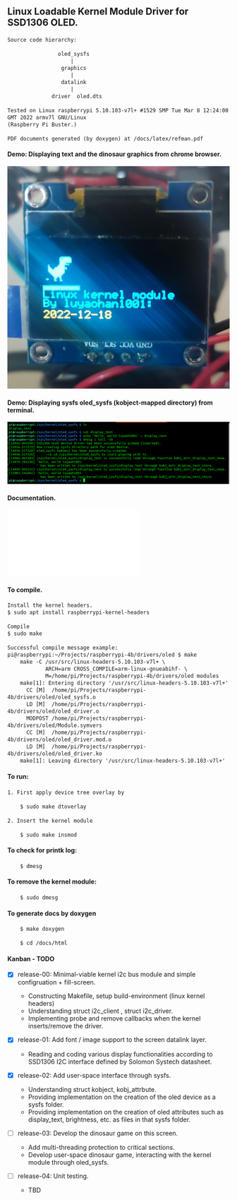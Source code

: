 ## Linux Loadable Kernel Module Driver for SSD1306 OLED.

    Source code hierarchy:

                    oled_sysfs
                        |
                     graphics
                        |
                     datalink
                        |
                  driver  oled.dts

    Tested on Linux raspberrypi 5.10.103-v7l+ #1529 SMP Tue Mar 8 12:24:00 GMT 2022 armv7l GNU/Linux 
    (Raspberry Pi Buster.)

    PDF documents generated (by doxygen) at /docs/latex/refman.pdf

#### Demo: Displaying text and the dinosaur graphics from chrome browser.
![](docs/misc/demo_graphics.jpg)

#### Demo: Displaying sysfs oled_sysfs (kobject-mapped directory) from terminal.
![](docs/misc/demo_oled_sysfs.png)

#### Documentation.

![Click for full documentation](docs/latex/refman.pdf)

#### To compile.

    Install the kernel headers.
    $ sudo apt install raspberrypi-kernel-headers

    Compile
    $ sudo make

    Successful compile message example:
    pi@raspberrypi:~/Projects/raspberrypi-4b/drivers/oled $ make
        make -C /usr/src/linux-headers-5.10.103-v7l+ \
                ARCH=arm CROSS_COMPILE=arm-linux-gnueabihf- \
                M=/home/pi/Projects/raspberrypi-4b/drivers/oled modules
        make[1]: Entering directory '/usr/src/linux-headers-5.10.103-v7l+'
          CC [M]  /home/pi/Projects/raspberrypi-4b/drivers/oled/oled_sysfs.o
          LD [M]  /home/pi/Projects/raspberrypi-4b/drivers/oled/oled_driver.o
          MODPOST /home/pi/Projects/raspberrypi-4b/drivers/oled/Module.symvers
          CC [M]  /home/pi/Projects/raspberrypi-4b/drivers/oled/oled_driver.mod.o
          LD [M]  /home/pi/Projects/raspberrypi-4b/drivers/oled/oled_driver.ko
        make[1]: Leaving directory '/usr/src/linux-headers-5.10.103-v7l+'

#### To run:

    1. First apply device tree overlay by

        $ sudo make dtoverlay

    2. Insert the kernel module

        $ sudo make insmod

#### To check for printk log:

        $ dmesg

#### To remove the kernel module:

        $ sudo dmesg

#### To generate docs by doxygen

        $ make doxygen

        $ cd /docs/html

#### Kanban - TODO

- [x] release-00: Minimal-viable kernel i2c bus module and simple configruation + fill-screen.
    - Constructing Makefile, setup build-environment (linux kernel headers)
    - Understanding struct i2c_client , struct i2c_driver.
    - Implementing probe and remove callbacks when the kernel inserts/remove the driver.

- [x] release-01: Add font / image support to the screen datalink layer.
    - Reading and coding various display functionalities according to SSD1306 I2C interface defined by Solomon Systech datasheet.

- [x] release-02: Add user-space interface through sysfs.
    - Understanding struct kobject, kobj_attrbute.
    - Providing implementation on the creation of the oled device as a sysfs folder.
    - Providing implementation on the creation of oled attributes such as display_text, brightness, etc. as files in that sysfs folder.

- [ ] release-03: Develop the dinosaur game on this screen.
    - Add multi-threading protection to critical sections.
    - Develop user-space dinosaur game, interacting with the kernel module through oled_sysfs.

- [ ] release-04: Unit testing.
    - TBD

